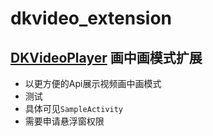 # dkvideo_extension

## [DKVideoPlayer](https://github.com/Doikki/DKVideoPlayer) 画中画模式扩展

* 以更方便的Api展示视频画中画模式
* 测试
* 具体可见`SampleActivity`
* 需要申请悬浮窗权限